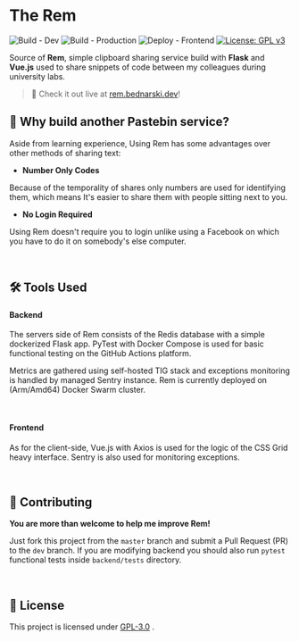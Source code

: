 
# The Rem
![Build - Dev](https://github.com/RangerDigital/rem/workflows/Build%20-%20Dev/badge.svg?branch=dev)
![Build - Production](https://github.com/RangerDigital/rem/workflows/Build%20-%20Production/badge.svg?branch=master)
![Deploy - Frontend](https://github.com/RangerDigital/rem/workflows/Deploy%20-%20Frontend/badge.svg?branch=master)
[![License: GPL v3](https://img.shields.io/badge/License-GPLv3-blue.svg)](https://www.gnu.org/licenses/gpl-3.0)

Source of **Rem**, simple clipboard sharing service build with **Flask** and **Vue.js** used to share snippets of code between my colleagues during university labs.

> 🎉 Check it out live at [rem.bednarski.dev](https://rem.bednarski.dev/)!

## 🍉 Why build another Pastebin service?



Aside from learning experience, Using Rem has some advantages over other methods of sharing text:



-   **Number Only Codes**

Because of the temporality of shares only numbers are used for identifying them, which means It's easier to share them with people sitting next to you.

-   **No Login Required**

Using Rem doesn't require you to login unlike using a Facebook on which you have to do it on somebody's else computer.

<br>

## 🛠 Tools Used

#### Backend
The servers side of Rem consists of the Redis database with a simple dockerized Flask app. PyTest with Docker Compose is used for basic functional testing on the GitHub Actions platform.

Metrics are gathered using self-hosted TIG stack and exceptions monitoring is handled by managed Sentry instance.
Rem is currently deployed on (Arm/Amd64) Docker Swarm cluster.

<br>

#### Frontend
As for the client-side, Vue.js with Axios is used for the logic of the CSS Grid heavy interface. Sentry is also used for monitoring exceptions.

<br>

## 🚧 Contributing

**You are more than welcome to help me improve Rem!**

Just fork this project from the `master` branch and submit a Pull Request (PR) to the `dev` branch.
If you are modifying backend you should also run `pytest` functional tests inside `backend/tests` directory.

<br>

## 📃 License
This project is licensed under [GPL-3.0](https://choosealicense.com/licenses/gpl-3.0/) .
